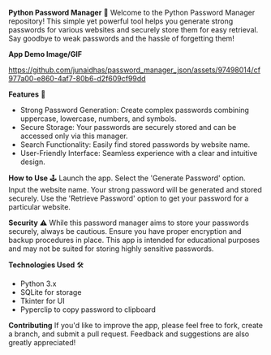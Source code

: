 **Python Password Manager** 🔐
Welcome to the Python Password Manager repository! This simple yet powerful tool helps you generate strong passwords for various websites and securely store them for easy retrieval. Say goodbye to weak passwords and the hassle of forgetting them!

**App Demo Image/GIF**


https://github.com/junaidhas/password_manager_json/assets/97498014/cf977a00-e860-4af7-80b6-d2f609cf99dd



**Features** 🌟
- Strong Password Generation: Create complex passwords combining uppercase, lowercase, numbers, and symbols.
- Secure Storage: Your passwords are securely stored and can be accessed only via this manager.
- Search Functionality: Easily find stored passwords by website name.
- User-Friendly Interface: Seamless experience with a clear and intuitive design.


**How to Use** 🕹
Launch the app.
Select the 'Generate Password' option.
Input the website name.
Your strong password will be generated and stored securely.
Use the 'Retrieve Password' option to get your password for a particular website.


**Security** ⚠️
While this password manager aims to store your passwords securely, always be cautious. Ensure you have proper encryption and backup procedures in place. This app is intended for educational purposes and may not be suited for storing highly sensitive passwords.

**Technologies Used** 🛠
- Python 3.x
- SQLite for storage
- Tkinter for UI
- Pyperclip to copy password to clipboard

**Contributing**
If you'd like to improve the app, please feel free to fork, create a branch, and submit a pull request. Feedback and suggestions are also greatly appreciated!
